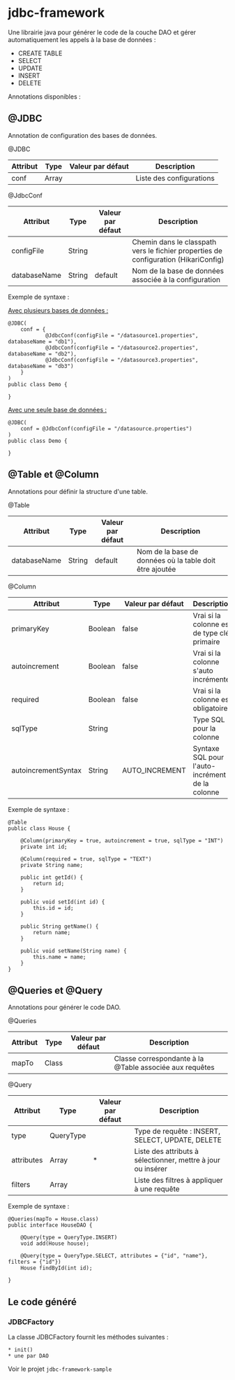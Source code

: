 # jdbc-framework

Une librairie java pour générer le code de la couche DAO et gérer automatiquement les appels à la base de données :

  * CREATE TABLE
  * SELECT
  * UPDATE
  * INSERT
  * DELETE

Annotations disponibles :

## @JDBC

Annotation de configuration des bases de données.

@JDBC

|Attribut    |Type           |Valeur par défaut|Description             |
|------------|---------------|-----------------|------------------------|
|conf        |Array<JdbcConf>|                 |Liste des configurations|

@JdbcConf

|Attribut    |Type  |Valeur par défaut|Description                                                                        |
|------------|------|-----------------|-----------------------------------------------------------------------------------|
|configFile  |String|                 |Chemin dans le classpath vers le fichier properties de configuration (HikariConfig)|
|databaseName|String|default          |Nom de la base de données associée à la configuration                              |

Exemple de syntaxe :

<u>Avec plusieurs bases de données :</u>

    @JDBC(
        conf = {
                @JdbcConf(configFile = "/datasource1.properties", databaseName = "db1"),
                @JdbcConf(configFile = "/datasource2.properties", databaseName = "db2"),
                @JdbcConf(configFile = "/datasource3.properties", databaseName = "db3")
        }
    )
    public class Demo {
        
    }

<u>Avec une seule base de données :</u>

    @JDBC(
        conf = @JdbcConf(configFile = "/datasource.properties")
    )
    public class Demo {
        
    }


## @Table et @Column

Annotations pour définir la structure d'une table.

@Table

|Attribut    |Type   |Valeur par défaut|Description                                                   |
|------------|-------|-----------------|--------------------------------------------------------------|
|databaseName|String |default          |Nom de la base de données où la table doit être ajoutée       |

@Column

|Attribut           |Type   |Valeur par défaut|Description                                    |
|-------------------|-------|-----------------|-----------------------------------------------|
|primaryKey         |Boolean|false            |Vrai si la colonne est de type clé primaire    |
|autoincrement      |Boolean|false            |Vrai si la colonne s'auto incrémente           |
|required           |Boolean|false            |Vrai si la colonne est obligatoire             |
|sqlType            |String |                 |Type SQL pour la colonne                       |
|autoincrementSyntax|String |AUTO_INCREMENT   |Syntaxe SQL pour l'auto-incrément de la colonne|

Exemple de syntaxe :

    @Table
    public class House {
    
        @Column(primaryKey = true, autoincrement = true, sqlType = "INT")
        private int id;
    
        @Column(required = true, sqlType = "TEXT")
        private String name;
    
        public int getId() {
            return id;
        }
    
        public void setId(int id) {
            this.id = id;
        }
    
        public String getName() {
            return name;
        }
    
        public void setName(String name) {
            this.name = name;
        }
    }


## @Queries et @Query

Annotations pour générer le code DAO.

@Queries

|Attribut     |Type   |Valeur par défaut|Description                                            |
|-------------|-------|-----------------|-------------------------------------------------------|
|mapTo        |Class  |                 |Classe correspondante à la @Table associée aux requêtes|

@Query

|Attribut  |Type         |Valeur par défaut|Description                                                 |
|----------|-------------|-----------------|------------------------------------------------------------|
|type      |QueryType    |                 |Type de requête : INSERT, SELECT, UPDATE, DELETE            |
|attributes|Array<String>|*                |Liste des attributs à sélectionner, mettre à jour ou insérer|
|filters   |Array<String>|                 |Liste des filtres à appliquer à une requête                 |

Exemple de syntaxe :
    
    @Queries(mapTo = House.class)
    public interface HouseDAO {
    
        @Query(type = QueryType.INSERT)
        void add(House house);
    
        @Query(type = QueryType.SELECT, attributes = {"id", "name"}, filters = {"id"})
        House findById(int id);
    
    }
    

## Le code généré

### JDBCFactory

La classe JDBCFactory fournit les méthodes suivantes :

    * init()
    * une par DAO

Voir le projet `jdbc-framework-sample`
